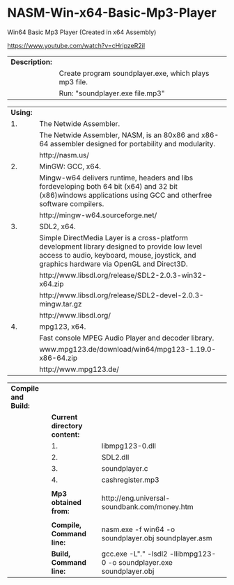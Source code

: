 NASM-Win-x64-Basic-Mp3-Player
=================================

Win64 Basic Mp3 Player (Created in x64 Assembly)

https://www.youtube.com/watch?v=cHripzeR2iI

<table>
<tr><td><b>Description:</b></td><td></td></tr>
<tr><td></td><td>Create program soundplayer.exe, which plays mp3 file.</td></tr>
<tr><td></td><td>Run: "soundplayer.exe file.mp3"</td></tr>
</table>

<table>
<tr><td><b>Using:</b></td><td></td></tr>

<tr><td>1.</td><td>The Netwide Assembler.</td></tr>
<tr><td></td><td>The Netwide Assembler, NASM, is an 80x86 and x86-64 assembler designed for portability and modularity.</td></tr>
<tr><td></td><td>http://nasm.us/</td></tr>

<tr><td>2.</td><td>MinGW: GCC, x64.</td></tr>
<tr><td></td><td>Mingw-w64 delivers runtime, headers and libs fordeveloping both 64 bit (x64) and 32 bit (x86)windows applications using GCC and otherfree software compilers.
</td></tr>
<tr><td></td><td>http://mingw-w64.sourceforge.net/</td></tr>

<tr><td>3.</td><td>SDL2, x64.</td></tr>
<tr><td></td><td>Simple DirectMedia Layer is a cross-platform development library designed to provide low level access to audio, keyboard, mouse, joystick, and graphics hardware via OpenGL and Direct3D.
</td></tr>
<tr><td></td><td>http://www.libsdl.org/release/SDL2-2.0.3-win32-x64.zip</td></tr>
<tr><td></td><td>http://www.libsdl.org/release/SDL2-devel-2.0.3-mingw.tar.gz</td></tr>
<tr><td></td><td>http://www.libsdl.org/</td></tr>
<tr><td>4.</td><td>mpg123, x64.</td></tr>
<tr><td></td><td>Fast console MPEG Audio Player and decoder library.</td></tr>
<tr><td></td><td>www.mpg123.de/download/win64/mpg123-1.19.0-x86-64.zip</td></tr>
<tr><td></td><td>http://www.mpg123.de/</td></tr>
</table>

<table>
<tr><td><b>Compile and Build:</b></td><td></td><td></td><td></td></tr>
<tr><td></td><td><b>Current directory content:</b></td><td></td></tr>
<tr><td></td><td>1.</td><td>libmpg123-0.dll</td></tr>
<tr><td></td><td>2.</td><td>SDL2.dll</td></tr>
<tr><td></td><td>3.</td><td>soundplayer.c</td></tr>
<tr><td></td><td>4.</td><td>cashregister.mp3</td></tr>
<tr><td></td><td></td><td></td></tr>
<tr><td></td><td><b>Mp3 obtained from:</b></td><td>http://eng.universal-soundbank.com/money.htm</td></tr>
<tr><td></td><td></td><td></td></tr>
<tr><td></td><td><b>Compile, Command line:</b></td><td>nasm.exe -f win64 -o soundplayer.obj soundplayer.asm</td></tr>
<tr><td></td><td><b>Build, Command line:</b></td><td>gcc.exe -L"." -lsdl2 -llibmpg123-0 -o soundplayer.exe soundplayer.obj</td></tr>
</table>
